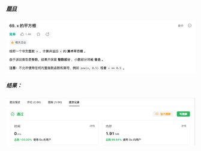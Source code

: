 ##### [题目](https://leetcode.cn/problems/sqrtx/description/?envType=study-plan-v2&envId=top-interview-150)
![pic](img.png)

##### 结果：
![pic](result.png)

